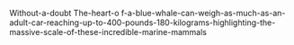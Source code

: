 Without-a-doubt The-heart-o f-a-blue-whale-can-weigh-as-much-as-an-adult-car-reaching-up-to-400-pounds-180-kilograms-highlighting-the-massive-scale-of-these-incredible-marine-mammals